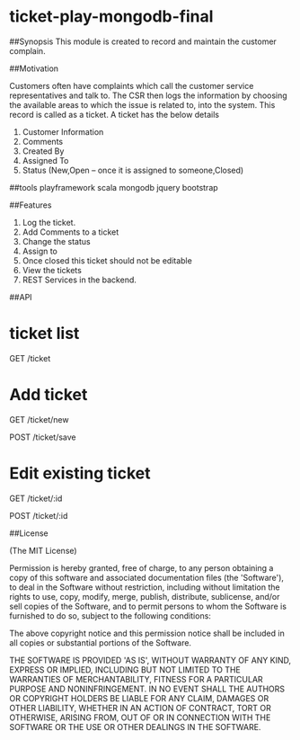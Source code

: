# ticket-play-mongodb-final

##Synopsis
 This module is created to record and maintain the customer complain.

##Motivation

Customers often have complaints which call the customer service representatives and talk to. 
The CSR then logs the information by choosing the available areas to which the issue is related to, into the system.
This record is called as a ticket. A ticket has the below details
1. Customer Information
2. Comments
3. Created By
4. Assigned To
5. Status (New,Open – once it is assigned to someone,Closed)

##tools
 playframework
 scala
 mongodb
 jquery
 bootstrap

##Features 

1. Log the ticket.
2. Add Comments to a ticket
3. Change the status
4. Assign to
5. Once closed this ticket should not be editable
6. View the tickets
7. REST Services in the backend.

##API 
 # ticket list

GET /ticket

 # Add ticket

GET /ticket/new

POST /ticket/save

 # Edit existing ticket

GET /ticket/:id

POST /ticket/:id





##License

(The MIT License)

Permission is hereby granted, free of charge, to any person obtaining a copy of this software and associated documentation files (the 'Software'), to deal in the Software without restriction, including without limitation the rights to use, copy, modify, merge, publish, distribute, sublicense, and/or sell copies of the Software, and to permit persons to whom the Software is furnished to do so, subject to the following conditions:

The above copyright notice and this permission notice shall be included in all copies or substantial portions of the Software.

THE SOFTWARE IS PROVIDED 'AS IS', WITHOUT WARRANTY OF ANY KIND, EXPRESS OR IMPLIED, INCLUDING BUT NOT LIMITED TO THE WARRANTIES OF MERCHANTABILITY, FITNESS FOR A PARTICULAR PURPOSE AND NONINFRINGEMENT. IN NO EVENT SHALL THE AUTHORS OR COPYRIGHT HOLDERS BE LIABLE FOR ANY CLAIM, DAMAGES OR OTHER LIABILITY, WHETHER IN AN ACTION OF CONTRACT, TORT OR OTHERWISE, ARISING FROM, OUT OF OR IN CONNECTION WITH THE SOFTWARE OR THE USE OR OTHER DEALINGS IN THE SOFTWARE.
